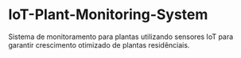 # IoT-Plant-Monitoring-System
Sistema de monitoramento para plantas utilizando sensores IoT para garantir crescimento otimizado de plantas residênciais.
